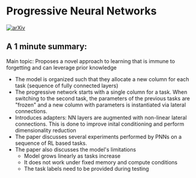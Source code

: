 # Progressive Neural Networks

[![arXiv](https://img.shields.io/badge/arXiv-2004.12908-red.svg?style=flat)](https://arxiv.org/abs/1606.04671)

## A 1 minute summary:

Main topic: Proposes a novel approach to learning that is immune to forgetting and can leverage prior knowledge

- The model is organized such that they allocate a new column for each task (sequence of fully connected layers)
- The progressive network starts with a single column for a task. When switching to the second task, the parameters of the previous tasks are "frozen" and a new column with parameters is instantiated via lateral connections.
- Introduces adapters: NN layers are augmented with non-linear lateral connections. This is done to improve inital conditioning and perform dimensionality reduction
- The paper discusses several experiments performed by PNNs on a sequence of RL based tasks.
- The paper also discusses the model's limitations
    - Model grows linearly as tasks increase
    - It does not work under fixed memory and compute conditions
    - The task labels need to be provided during testing
